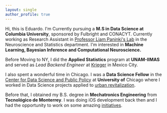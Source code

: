 ```yaml
---
layout: single
author_profile: true
---
```


Hi, this is Eduardo. I'm Currently pursuing a **M.S in Data Science at Columbia University**, sponsored by Fulbright and CONACYT. Currently working as Research Assistant in [Professor Liam Paninki's Lab](http://grossmancenter.columbia.edu/) in the Neuroscience and Statistics department. I'm interested in **Machine Learning, Bayesian Inference and Computational Neuroscience.**

Before Moving to NY, I did the **Applied Statistics** program at **UNAM-IIMAS** and served as *Lead Backend Engineer* at [Krieger](https://krieger.mx/) in Mexico City.

I also spent a wonderful time in Chicago. I was a **Data Science Fellow** in the [Center for Data Science and Public Policy](http://dsapp.org/) at **University of** Chicago where I worked in Data Science projects applied to [urban revitalization](http://dssg.uchicago.edu/2015/08/13/infonavit-abandonment.html).

Before that, I obtained my B.S. degree in **Mechatronics Engineering** from **Tecnológico de Monterrey**. I was doing iOS development back then and I had the opportunity to work on some amazing [initiatives](http://techcrunch.com/2013/04/14/bringing-down-the-mexican-mafia-how-mexican-hackers-stopped-a-93-million-fraud/).